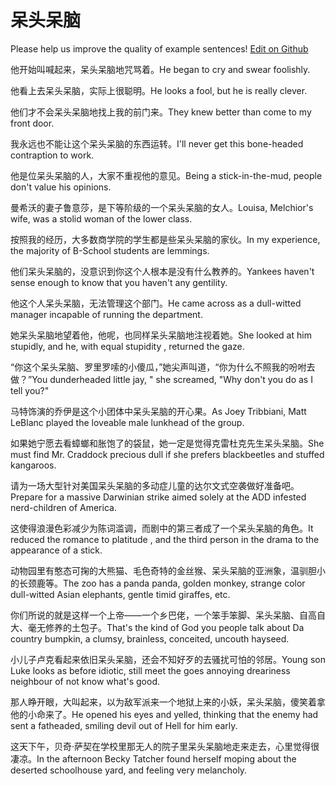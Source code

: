 # 呆头呆脑

Please help us improve the quality of example sentences! [Edit on Github](https://github.com/jiyushe/jiyu-example-sentence-source/blob/main/chinese/daitoudainao.md)

<p><span class="chinese">他开始叫喊起来，呆头呆脑地咒骂着。</span><span class="english">He began to cry and swear foolishly.</span></p>

<p><span class="chinese">他看上去呆头呆脑，实际上很聪明。</span><span class="english">He looks a fool, but he is really clever.</span></p>

<p><span class="chinese">他们才不会呆头呆脑地找上我的前门来。</span><span class="english">They knew better than come to my front door.</span></p>

<p><span class="chinese">我永远也不能让这个呆头呆脑的东西运转。</span><span class="english">I'll never get this bone-headed contraption to work.</span></p>

<p><span class="chinese">他是位呆头呆脑的人，大家不重视他的意见。</span><span class="english">Being a stick-in-the-mud, people don't value his opinions.</span></p>

<p><span class="chinese">曼希沃的妻子鲁意莎，是下等阶级的一个呆头呆脑的女人。</span><span class="english">Louisa, Melchior's wife, was a stolid woman of the lower class.</span></p>

<p><span class="chinese">按照我的经历，大多数商学院的学生都是些呆头呆脑的家伙。</span><span class="english">In my experience, the majority of B-School students are lemmings.</span></p>

<p><span class="chinese">他们呆头呆脑的，没意识到你这个人根本是没有什么教养的。</span><span class="english">Yankees haven't sense enough to know that you haven't any gentility.</span></p>

<p><span class="chinese">他这个人呆头呆脑，无法管理这个部门。</span><span class="english">He came across as a dull-witted manager incapable of running the department.</span></p>

<p><span class="chinese">她呆头呆脑地望着他，他呢，也同样呆头呆脑地注视着她。</span><span class="english">She looked at him stupidly, and he, with equal stupidity , returned the gaze.</span></p>

<p><span class="chinese">“你这个呆头呆脑、罗里罗嗦的小傻瓜，”她尖声叫道，“你为什么不照我的吩咐去做？”</span><span class="english">You dunderheaded little jay, " she screamed, "Why don't you do as I tell you?"</span></p>

<p><span class="chinese">马特饰演的乔伊是这个小团体中呆头呆脑的开心果。</span><span class="english">As Joey Tribbiani, Matt LeBlanc played the loveable male lunkhead of the group.</span></p>

<p><span class="chinese">如果她宁愿去看蟑螂和胀饱了的袋鼠，她一定是觉得克雷杜克先生呆头呆脑。</span><span class="english">She must find Mr. Craddock precious dull if she prefers blackbeetles and stuffed kangaroos.</span></p>

<p><span class="chinese">请为一场大型针对美国呆头呆脑的多动症儿童的达尔文式空袭做好准备吧。</span><span class="english">Prepare for a massive Darwinian strike aimed solely at the ADD infested nerd-children of America.</span></p>

<p><span class="chinese">这使得浪漫色彩减少为陈词滥调，而剧中的第三者成了一个呆头呆脑的角色。</span><span class="english">It reduced the romance to platitude , and the third person in the drama to the appearance of a stick.</span></p>

<p><span class="chinese">动物园里有憨态可掬的大熊猫、毛色奇特的金丝猴、呆头呆脑的亚洲象，温驯胆小的长颈鹿等。</span><span class="english">The zoo has a panda panda, golden monkey, strange color dull-witted Asian elephants, gentle timid giraffes, etc.</span></p>

<p><span class="chinese">你们所说的就是这样一个上帝――一个乡巴佬，一个笨手笨脚、呆头呆脑、自高自大、毫无修养的土包子。</span><span class="english">That's the kind of God you people talk about Da country bumpkin, a clumsy, brainless, conceited, uncouth hayseed.</span></p>

<p><span class="chinese">小儿子卢克看起来依旧呆头呆脑，还会不知好歹的去骚扰可怕的邻居。</span><span class="english">Young son Luke looks as before idiotic, still meet the goes annoying dreariness neighbour of not know what's good.</span></p>

<p><span class="chinese">那人睁开眼，大叫起来，以为敌军派来一个地狱上来的小妖，呆头呆脑，傻笑着拿他的小命来了。</span><span class="english">He opened his eyes and yelled, thinking that the enemy had sent a fatheaded, smiling devil out of Hell for him early.</span></p>

<p><span class="chinese">这天下午，贝奇·萨契在学校里那无人的院子里呆头呆脑地走来走去，心里觉得很凄凉。</span><span class="english">In the afternoon Becky Tatcher found herself moping about the deserted schoolhouse yard, and feeling very melancholy.</span></p>

